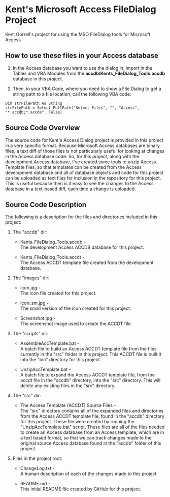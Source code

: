 # Kent's Microsoft Access FileDialog Project
Kent Gorrell's project for using the MSO FileDialog tools for Microsoft Access 


## How to use these files in your Access database

1. In the Access database you want to use the dialog in, import in the Tables 
   and VBA Modules from the **accdb\Kents_FileDialog_Tools.accdb** database in 
   this project.

2. Then, in your VBA Code, where you need to show a File Dialog to get a string
   path to a file location, call the following VBA code: 

```
Dim strFilePath As String
strFilePath = Select_FullPath("Select Files", "", "Access", "*.accdb;*.accde", False)
```


## Source Code Overview
The source code for Kent's Access Dialog project is provided in this project 
in a very specific format.  Because Microsoft Access databases are binary files, 
a text diff of those files is not particularly useful for looking at changes in 
the Access database code.  So, for this project, along with the development 
Access database, I've created some tools to unzip Access Template files, so that
templates can be created from the Access development database and all of database 
objects and code for this project can be uploaded as text files for inclusion in 
the repository for this project.  This is useful because then is it easy to see 
the changes to the Access database in a text-based diff, each time a change is 
uploaded.


## Source Code Description
The following is a description for the files and directories included in this
project:


1. The "accdb" dir:

   * Kents_FileDialog_Tools.accdb -      
     The development Access ACCDB database for this project.

   * Kents_FileDialog_Tools.accdt -      
     The Access ACCDT template file created from the development database. 

      
2. The "images" dir: 

   * icon.jpg -      
     The icon file created for this project.

   * icon_sm.jpg -      
     The small version of the icon created for this project.

   * Screenshot.jpg -      
     The screenshot image used to create the ACCDT file.


3. The "scripts" dir: 

   * AssembleAccTemplate.bat -      
     A batch file to build an Access ACCDT template file from the files
     currently in the "src" folder in this project.  This ACCDT file is 
     built it into the "bin" directory for this project.

   * UnzipAccTemplate.bat -      
     A batch file to expand the Access ACCDT template file, from the accdt
     file in the "accdb" directory, into the "src" directory. This will 
     delete any existing files in the "src" directory.


4. The "src" dir:

   * The Access Template (ACCDT) Source Files -      
     The "src" directory contains all of the expanded files and directories 
     from the Access ACCDT template file, found in the "accdb" directory for 
     this project.  These file were created by running the 
     "UnzipAccTemplate.bat" script.  These files are all of the files needed
     to create an Access database from an Access template, which are in a text
     based format, so that we can track changes made to the original source 
     Access database found in the "accdb" folder of this project.


5. Files in the project root:

   * ChangeLog.txt -      
     A human description of each of the changes made to this project.  

   * README.md -     
     This initial README file created by GitHub for this project.

